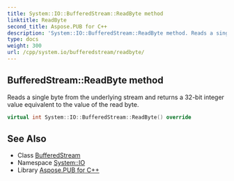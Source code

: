 ```yaml
---
title: System::IO::BufferedStream::ReadByte method
linktitle: ReadByte
second_title: Aspose.PUB for C++
description: 'System::IO::BufferedStream::ReadByte method. Reads a single byte from the underlying stream and returns a 32-bit integer value equivalent to the value of the read byte in C++.'
type: docs
weight: 300
url: /cpp/system.io/bufferedstream/readbyte/
---
```

## BufferedStream::ReadByte method


Reads a single byte from the underlying stream and returns a 32-bit integer value equivalent to the value of the read byte.

```cpp
virtual int System::IO::BufferedStream::ReadByte() override
```

## See Also

* Class [BufferedStream](../)
* Namespace [System::IO](../../)
* Library [Aspose.PUB for C++](../../../)
